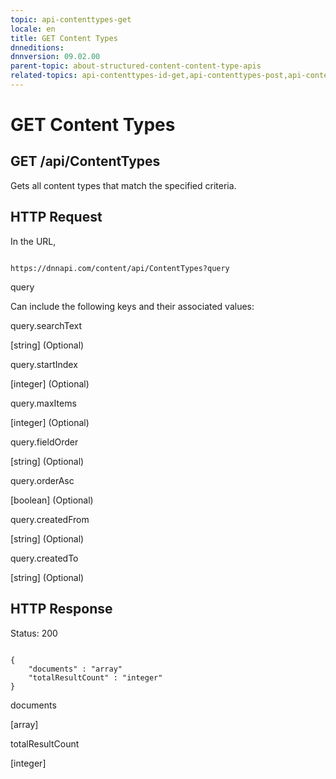 ```yaml
---
topic: api-contenttypes-get
locale: en
title: GET Content Types
dnneditions: 
dnnversion: 09.02.00
parent-topic: about-structured-content-content-type-apis
related-topics: api-contenttypes-id-get,api-contenttypes-post,api-contenttypes-id-put,api-contenttypes-id-delete,about-structured-content-api-get-responses
---
```


# GET Content Types

## GET /api/ContentTypes

Gets all content types that match the specified criteria.

## HTTP Request

In the URL,

```

https://dnnapi.com/content/api/ContentTypes?query

```

query

Can include the following keys and their associated values:

query.searchText

\[string\] (Optional)

query.startIndex

\[integer\] (Optional)

query.maxItems

\[integer\] (Optional)

query.fieldOrder

\[string\] (Optional)

query.orderAsc

\[boolean\] (Optional)

query.createdFrom

\[string\] (Optional)

query.createdTo

\[string\] (Optional)

## HTTP Response

Status: 200

```

{
    "documents" : "array"
    "totalResultCount" : "integer"
}

```

documents

\[array\]

totalResultCount

\[integer\]